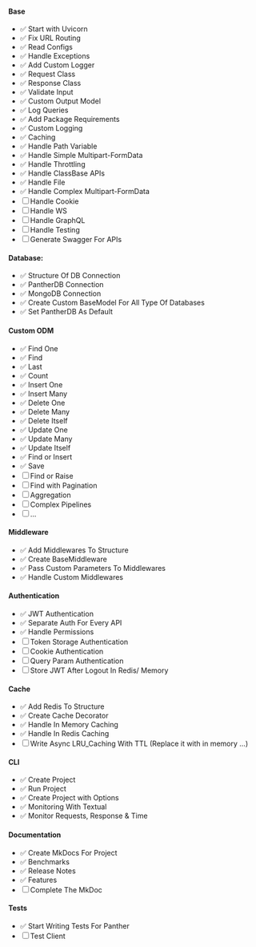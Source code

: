 
#### Base 
- &#x2705; Start with Uvicorn 
- &#x2705; Fix URL Routing 
- &#x2705; Read Configs 
- &#x2705; Handle Exceptions 
- &#x2705; Add Custom Logger 
- &#x2705; Request Class 
- &#x2705; Response Class 
- &#x2705; Validate Input 
- &#x2705; Custom Output Model 
- &#x2705; Log Queries
- &#x2705; Add Package Requirements
- &#x2705; Custom Logging
- &#x2705; Caching
- &#x2705; Handle Path Variable
- &#x2705; Handle Simple Multipart-FormData
- &#x2705; Handle Throttling
- &#x2705; Handle ClassBase APIs
- &#x2705; Handle File 
- &#x2705; Handle Complex Multipart-FormData
- &#9744; Handle Cookie
- &#9744; Handle WS 
- &#9744; Handle GraphQL
- &#9744; Handle Testing
- &#9744; Generate Swagger For APIs

#### Database:
- &#x2705; Structure Of DB Connection
- &#x2705; PantherDB Connection
- &#x2705; MongoDB Connection
- &#x2705; Create Custom BaseModel For All Type Of Databases
- &#x2705; Set PantherDB As Default

#### Custom ODM
- &#x2705; Find One
- &#x2705; Find 
- &#x2705; Last
- &#x2705; Count
- &#x2705; Insert One 
- &#x2705; Insert Many 
- &#x2705; Delete One
- &#x2705; Delete Many
- &#x2705; Delete Itself
- &#x2705; Update One
- &#x2705; Update Many
- &#x2705; Update Itself
- &#x2705; Find or Insert
- &#x2705; Save
- &#9744; Find or Raise
- &#9744; Find with Pagination
- &#9744; Aggregation
- &#9744; Complex Pipelines
- &#9744; ...

#### Middleware
- &#x2705; Add Middlewares To Structure
- &#x2705; Create BaseMiddleware
- &#x2705; Pass Custom Parameters To Middlewares
- &#x2705; Handle Custom Middlewares

#### Authentication 
- &#x2705; JWT Authentication
- &#x2705; Separate Auth For Every API
- &#x2705; Handle Permissions 
- &#9744; Token Storage Authentication
- &#9744; Cookie Authentication
- &#9744; Query Param Authentication
- &#9744; Store JWT After Logout In Redis/ Memory

#### Cache
- &#x2705; Add Redis To Structure
- &#x2705; Create Cache Decorator
- &#x2705; Handle In Memory Caching 
- &#x2705; Handle In Redis Caching 
- &#9744; Write Async LRU_Caching With TTL (Replace it with in memory ...)


#### CLI
- &#x2705; Create Project 
- &#x2705; Run Project 
- &#x2705; Create Project with Options
- &#x2705; Monitoring With Textual
- &#x2705; Monitor Requests, Response & Time
    
#### Documentation 
- &#x2705; Create MkDocs For Project 
- &#x2705; Benchmarks
- &#x2705; Release Notes
- &#x2705; Features
- &#9744; Complete The MkDoc

#### Tests 
- &#x2705; Start Writing Tests For Panther 
- &#9744; Test Client